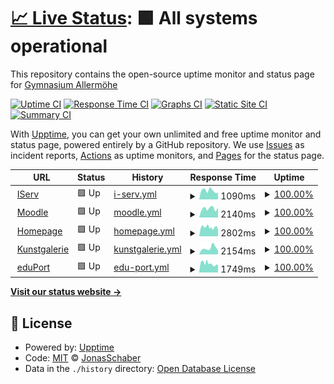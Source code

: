 # [📈 Live Status](https://JonasSchaber.github.io/uptime): <!--live status--> **🟩 All systems operational**

This repository contains the open-source uptime monitor and status page for [Gymnasium Allermöhe](https://JonasSchaber.github.io/uptime)

[![Uptime CI](https://github.com/JonasSchaber/uptime/workflows/Uptime%20CI/badge.svg)](https://github.com/JonasSchaber/uptime/actions?query=workflow%3A%22Uptime+CI%22)
[![Response Time CI](https://github.com/JonasSchaber/uptime/workflows/Response%20Time%20CI/badge.svg)](https://github.com/JonasSchaber/uptime/actions?query=workflow%3A%22Response+Time+CI%22)
[![Graphs CI](https://github.com/JonasSchaber/uptime/workflows/Graphs%20CI/badge.svg)](https://github.com/JonasSchaber/uptime/actions?query=workflow%3A%22Graphs+CI%22)
[![Static Site CI](https://github.com/JonasSchaber/uptime/workflows/Static%20Site%20CI/badge.svg)](https://github.com/JonasSchaber/uptime/actions?query=workflow%3A%22Static+Site+CI%22)
[![Summary CI](https://github.com/JonasSchaber/uptime/workflows/Summary%20CI/badge.svg)](https://github.com/JonasSchaber/uptime/actions?query=workflow%3A%22Summary+CI%22)

With [Upptime](https://upptime.js.org), you can get your own unlimited and free uptime monitor and status page, powered entirely by a GitHub repository. We use [Issues](https://github.com/JonasSchaber/uptime/issues) as incident reports, [Actions](https://github.com/JonasSchaber/uptime/actions) as uptime monitors, and [Pages](https://JonasSchaber.github.io/uptime) for the status page.

<!--start: status pages-->
<!-- This summary is generated by Upptime (https://github.com/upptime/upptime) -->
<!-- Do not edit this manually, your changes will be overwritten -->
<!-- prettier-ignore -->
| URL | Status | History | Response Time | Uptime |
| --- | ------ | ------- | ------------- | ------ |
| <img alt="" src="https://www.gymall.de/favicon.ico" height="13"> [IServ](https://gymall.de/iserv/) | 🟩 Up | [i-serv.yml](https://github.com/JonasSchaber/uptime/commits/HEAD/history/i-serv.yml) | <details><summary><img alt="Response time graph" src="./graphs/i-serv/response-time-week.png" height="20"> 1090ms</summary><br><a href="https://JonasSchaber.github.io/uptime/history/i-serv"><img alt="Response time 1046" src="https://img.shields.io/endpoint?url=https%3A%2F%2Fraw.githubusercontent.com%2FJonasSchaber%2Fuptime%2FHEAD%2Fapi%2Fi-serv%2Fresponse-time.json"></a><br><a href="https://JonasSchaber.github.io/uptime/history/i-serv"><img alt="24-hour response time 799" src="https://img.shields.io/endpoint?url=https%3A%2F%2Fraw.githubusercontent.com%2FJonasSchaber%2Fuptime%2FHEAD%2Fapi%2Fi-serv%2Fresponse-time-day.json"></a><br><a href="https://JonasSchaber.github.io/uptime/history/i-serv"><img alt="7-day response time 1090" src="https://img.shields.io/endpoint?url=https%3A%2F%2Fraw.githubusercontent.com%2FJonasSchaber%2Fuptime%2FHEAD%2Fapi%2Fi-serv%2Fresponse-time-week.json"></a><br><a href="https://JonasSchaber.github.io/uptime/history/i-serv"><img alt="30-day response time 1033" src="https://img.shields.io/endpoint?url=https%3A%2F%2Fraw.githubusercontent.com%2FJonasSchaber%2Fuptime%2FHEAD%2Fapi%2Fi-serv%2Fresponse-time-month.json"></a><br><a href="https://JonasSchaber.github.io/uptime/history/i-serv"><img alt="1-year response time 1055" src="https://img.shields.io/endpoint?url=https%3A%2F%2Fraw.githubusercontent.com%2FJonasSchaber%2Fuptime%2FHEAD%2Fapi%2Fi-serv%2Fresponse-time-year.json"></a></details> | <details><summary><a href="https://JonasSchaber.github.io/uptime/history/i-serv">100.00%</a></summary><a href="https://JonasSchaber.github.io/uptime/history/i-serv"><img alt="All-time uptime 99.67%" src="https://img.shields.io/endpoint?url=https%3A%2F%2Fraw.githubusercontent.com%2FJonasSchaber%2Fuptime%2FHEAD%2Fapi%2Fi-serv%2Fuptime.json"></a><br><a href="https://JonasSchaber.github.io/uptime/history/i-serv"><img alt="24-hour uptime 100.00%" src="https://img.shields.io/endpoint?url=https%3A%2F%2Fraw.githubusercontent.com%2FJonasSchaber%2Fuptime%2FHEAD%2Fapi%2Fi-serv%2Fuptime-day.json"></a><br><a href="https://JonasSchaber.github.io/uptime/history/i-serv"><img alt="7-day uptime 100.00%" src="https://img.shields.io/endpoint?url=https%3A%2F%2Fraw.githubusercontent.com%2FJonasSchaber%2Fuptime%2FHEAD%2Fapi%2Fi-serv%2Fuptime-week.json"></a><br><a href="https://JonasSchaber.github.io/uptime/history/i-serv"><img alt="30-day uptime 100.00%" src="https://img.shields.io/endpoint?url=https%3A%2F%2Fraw.githubusercontent.com%2FJonasSchaber%2Fuptime%2FHEAD%2Fapi%2Fi-serv%2Fuptime-month.json"></a><br><a href="https://JonasSchaber.github.io/uptime/history/i-serv"><img alt="1-year uptime 99.90%" src="https://img.shields.io/endpoint?url=https%3A%2F%2Fraw.githubusercontent.com%2FJonasSchaber%2Fuptime%2FHEAD%2Fapi%2Fi-serv%2Fuptime-year.json"></a></details>
| <img alt="" src="https://moodle.gymall.de/theme/image.php/boost/theme/1642061074/favicon" height="13"> [Moodle](moodle.gymall.de) | 🟩 Up | [moodle.yml](https://github.com/JonasSchaber/uptime/commits/HEAD/history/moodle.yml) | <details><summary><img alt="Response time graph" src="./graphs/moodle/response-time-week.png" height="20"> 2140ms</summary><br><a href="https://JonasSchaber.github.io/uptime/history/moodle"><img alt="Response time 2019" src="https://img.shields.io/endpoint?url=https%3A%2F%2Fraw.githubusercontent.com%2FJonasSchaber%2Fuptime%2FHEAD%2Fapi%2Fmoodle%2Fresponse-time.json"></a><br><a href="https://JonasSchaber.github.io/uptime/history/moodle"><img alt="24-hour response time 2347" src="https://img.shields.io/endpoint?url=https%3A%2F%2Fraw.githubusercontent.com%2FJonasSchaber%2Fuptime%2FHEAD%2Fapi%2Fmoodle%2Fresponse-time-day.json"></a><br><a href="https://JonasSchaber.github.io/uptime/history/moodle"><img alt="7-day response time 2140" src="https://img.shields.io/endpoint?url=https%3A%2F%2Fraw.githubusercontent.com%2FJonasSchaber%2Fuptime%2FHEAD%2Fapi%2Fmoodle%2Fresponse-time-week.json"></a><br><a href="https://JonasSchaber.github.io/uptime/history/moodle"><img alt="30-day response time 1887" src="https://img.shields.io/endpoint?url=https%3A%2F%2Fraw.githubusercontent.com%2FJonasSchaber%2Fuptime%2FHEAD%2Fapi%2Fmoodle%2Fresponse-time-month.json"></a><br><a href="https://JonasSchaber.github.io/uptime/history/moodle"><img alt="1-year response time 1878" src="https://img.shields.io/endpoint?url=https%3A%2F%2Fraw.githubusercontent.com%2FJonasSchaber%2Fuptime%2FHEAD%2Fapi%2Fmoodle%2Fresponse-time-year.json"></a></details> | <details><summary><a href="https://JonasSchaber.github.io/uptime/history/moodle">100.00%</a></summary><a href="https://JonasSchaber.github.io/uptime/history/moodle"><img alt="All-time uptime 99.95%" src="https://img.shields.io/endpoint?url=https%3A%2F%2Fraw.githubusercontent.com%2FJonasSchaber%2Fuptime%2FHEAD%2Fapi%2Fmoodle%2Fuptime.json"></a><br><a href="https://JonasSchaber.github.io/uptime/history/moodle"><img alt="24-hour uptime 100.00%" src="https://img.shields.io/endpoint?url=https%3A%2F%2Fraw.githubusercontent.com%2FJonasSchaber%2Fuptime%2FHEAD%2Fapi%2Fmoodle%2Fuptime-day.json"></a><br><a href="https://JonasSchaber.github.io/uptime/history/moodle"><img alt="7-day uptime 100.00%" src="https://img.shields.io/endpoint?url=https%3A%2F%2Fraw.githubusercontent.com%2FJonasSchaber%2Fuptime%2FHEAD%2Fapi%2Fmoodle%2Fuptime-week.json"></a><br><a href="https://JonasSchaber.github.io/uptime/history/moodle"><img alt="30-day uptime 99.96%" src="https://img.shields.io/endpoint?url=https%3A%2F%2Fraw.githubusercontent.com%2FJonasSchaber%2Fuptime%2FHEAD%2Fapi%2Fmoodle%2Fuptime-month.json"></a><br><a href="https://JonasSchaber.github.io/uptime/history/moodle"><img alt="1-year uptime 99.94%" src="https://img.shields.io/endpoint?url=https%3A%2F%2Fraw.githubusercontent.com%2FJonasSchaber%2Fuptime%2FHEAD%2Fapi%2Fmoodle%2Fuptime-year.json"></a></details>
| <img alt="" src="https://gymnasium-allermoehe.hamburg.de/wp-content/uploads/sites/16/2018/02/cropped-GymAll-Icon-32x32.png" height="13"> [Homepage](gymnasium-allermoehe.hamburg.de) | 🟩 Up | [homepage.yml](https://github.com/JonasSchaber/uptime/commits/HEAD/history/homepage.yml) | <details><summary><img alt="Response time graph" src="./graphs/homepage/response-time-week.png" height="20"> 2802ms</summary><br><a href="https://JonasSchaber.github.io/uptime/history/homepage"><img alt="Response time 4524" src="https://img.shields.io/endpoint?url=https%3A%2F%2Fraw.githubusercontent.com%2FJonasSchaber%2Fuptime%2FHEAD%2Fapi%2Fhomepage%2Fresponse-time.json"></a><br><a href="https://JonasSchaber.github.io/uptime/history/homepage"><img alt="24-hour response time 2659" src="https://img.shields.io/endpoint?url=https%3A%2F%2Fraw.githubusercontent.com%2FJonasSchaber%2Fuptime%2FHEAD%2Fapi%2Fhomepage%2Fresponse-time-day.json"></a><br><a href="https://JonasSchaber.github.io/uptime/history/homepage"><img alt="7-day response time 2802" src="https://img.shields.io/endpoint?url=https%3A%2F%2Fraw.githubusercontent.com%2FJonasSchaber%2Fuptime%2FHEAD%2Fapi%2Fhomepage%2Fresponse-time-week.json"></a><br><a href="https://JonasSchaber.github.io/uptime/history/homepage"><img alt="30-day response time 3237" src="https://img.shields.io/endpoint?url=https%3A%2F%2Fraw.githubusercontent.com%2FJonasSchaber%2Fuptime%2FHEAD%2Fapi%2Fhomepage%2Fresponse-time-month.json"></a><br><a href="https://JonasSchaber.github.io/uptime/history/homepage"><img alt="1-year response time 4169" src="https://img.shields.io/endpoint?url=https%3A%2F%2Fraw.githubusercontent.com%2FJonasSchaber%2Fuptime%2FHEAD%2Fapi%2Fhomepage%2Fresponse-time-year.json"></a></details> | <details><summary><a href="https://JonasSchaber.github.io/uptime/history/homepage">100.00%</a></summary><a href="https://JonasSchaber.github.io/uptime/history/homepage"><img alt="All-time uptime 98.11%" src="https://img.shields.io/endpoint?url=https%3A%2F%2Fraw.githubusercontent.com%2FJonasSchaber%2Fuptime%2FHEAD%2Fapi%2Fhomepage%2Fuptime.json"></a><br><a href="https://JonasSchaber.github.io/uptime/history/homepage"><img alt="24-hour uptime 100.00%" src="https://img.shields.io/endpoint?url=https%3A%2F%2Fraw.githubusercontent.com%2FJonasSchaber%2Fuptime%2FHEAD%2Fapi%2Fhomepage%2Fuptime-day.json"></a><br><a href="https://JonasSchaber.github.io/uptime/history/homepage"><img alt="7-day uptime 100.00%" src="https://img.shields.io/endpoint?url=https%3A%2F%2Fraw.githubusercontent.com%2FJonasSchaber%2Fuptime%2FHEAD%2Fapi%2Fhomepage%2Fuptime-week.json"></a><br><a href="https://JonasSchaber.github.io/uptime/history/homepage"><img alt="30-day uptime 99.56%" src="https://img.shields.io/endpoint?url=https%3A%2F%2Fraw.githubusercontent.com%2FJonasSchaber%2Fuptime%2FHEAD%2Fapi%2Fhomepage%2Fuptime-month.json"></a><br><a href="https://JonasSchaber.github.io/uptime/history/homepage"><img alt="1-year uptime 96.80%" src="https://img.shields.io/endpoint?url=https%3A%2F%2Fraw.githubusercontent.com%2FJonasSchaber%2Fuptime%2FHEAD%2Fapi%2Fhomepage%2Fuptime-year.json"></a></details>
| <img alt="" src="https://www.gymall.de/favicon.ico" height="13"> [Kunstgalerie](https://it.gymall.de/kunst/) | 🟩 Up | [kunstgalerie.yml](https://github.com/JonasSchaber/uptime/commits/HEAD/history/kunstgalerie.yml) | <details><summary><img alt="Response time graph" src="./graphs/kunstgalerie/response-time-week.png" height="20"> 2154ms</summary><br><a href="https://JonasSchaber.github.io/uptime/history/kunstgalerie"><img alt="Response time 2292" src="https://img.shields.io/endpoint?url=https%3A%2F%2Fraw.githubusercontent.com%2FJonasSchaber%2Fuptime%2FHEAD%2Fapi%2Fkunstgalerie%2Fresponse-time.json"></a><br><a href="https://JonasSchaber.github.io/uptime/history/kunstgalerie"><img alt="24-hour response time 1368" src="https://img.shields.io/endpoint?url=https%3A%2F%2Fraw.githubusercontent.com%2FJonasSchaber%2Fuptime%2FHEAD%2Fapi%2Fkunstgalerie%2Fresponse-time-day.json"></a><br><a href="https://JonasSchaber.github.io/uptime/history/kunstgalerie"><img alt="7-day response time 2154" src="https://img.shields.io/endpoint?url=https%3A%2F%2Fraw.githubusercontent.com%2FJonasSchaber%2Fuptime%2FHEAD%2Fapi%2Fkunstgalerie%2Fresponse-time-week.json"></a><br><a href="https://JonasSchaber.github.io/uptime/history/kunstgalerie"><img alt="30-day response time 1705" src="https://img.shields.io/endpoint?url=https%3A%2F%2Fraw.githubusercontent.com%2FJonasSchaber%2Fuptime%2FHEAD%2Fapi%2Fkunstgalerie%2Fresponse-time-month.json"></a><br><a href="https://JonasSchaber.github.io/uptime/history/kunstgalerie"><img alt="1-year response time 2056" src="https://img.shields.io/endpoint?url=https%3A%2F%2Fraw.githubusercontent.com%2FJonasSchaber%2Fuptime%2FHEAD%2Fapi%2Fkunstgalerie%2Fresponse-time-year.json"></a></details> | <details><summary><a href="https://JonasSchaber.github.io/uptime/history/kunstgalerie">100.00%</a></summary><a href="https://JonasSchaber.github.io/uptime/history/kunstgalerie"><img alt="All-time uptime 99.89%" src="https://img.shields.io/endpoint?url=https%3A%2F%2Fraw.githubusercontent.com%2FJonasSchaber%2Fuptime%2FHEAD%2Fapi%2Fkunstgalerie%2Fuptime.json"></a><br><a href="https://JonasSchaber.github.io/uptime/history/kunstgalerie"><img alt="24-hour uptime 100.00%" src="https://img.shields.io/endpoint?url=https%3A%2F%2Fraw.githubusercontent.com%2FJonasSchaber%2Fuptime%2FHEAD%2Fapi%2Fkunstgalerie%2Fuptime-day.json"></a><br><a href="https://JonasSchaber.github.io/uptime/history/kunstgalerie"><img alt="7-day uptime 100.00%" src="https://img.shields.io/endpoint?url=https%3A%2F%2Fraw.githubusercontent.com%2FJonasSchaber%2Fuptime%2FHEAD%2Fapi%2Fkunstgalerie%2Fuptime-week.json"></a><br><a href="https://JonasSchaber.github.io/uptime/history/kunstgalerie"><img alt="30-day uptime 99.96%" src="https://img.shields.io/endpoint?url=https%3A%2F%2Fraw.githubusercontent.com%2FJonasSchaber%2Fuptime%2FHEAD%2Fapi%2Fkunstgalerie%2Fuptime-month.json"></a><br><a href="https://JonasSchaber.github.io/uptime/history/kunstgalerie"><img alt="1-year uptime 99.97%" src="https://img.shields.io/endpoint?url=https%3A%2F%2Fraw.githubusercontent.com%2FJonasSchaber%2Fuptime%2FHEAD%2Fapi%2Fkunstgalerie%2Fuptime-year.json"></a></details>
| <img alt="" src="https://eduport.hamburg.de/wp-content/uploads/sites/223/2016/04/cropped-icon-1-32x32.jpg" height="13"> [eduPort](https://eduport.hamburg.de/) | 🟩 Up | [edu-port.yml](https://github.com/JonasSchaber/uptime/commits/HEAD/history/edu-port.yml) | <details><summary><img alt="Response time graph" src="./graphs/edu-port/response-time-week.png" height="20"> 1749ms</summary><br><a href="https://JonasSchaber.github.io/uptime/history/edu-port"><img alt="Response time 2237" src="https://img.shields.io/endpoint?url=https%3A%2F%2Fraw.githubusercontent.com%2FJonasSchaber%2Fuptime%2FHEAD%2Fapi%2Fedu-port%2Fresponse-time.json"></a><br><a href="https://JonasSchaber.github.io/uptime/history/edu-port"><img alt="24-hour response time 1508" src="https://img.shields.io/endpoint?url=https%3A%2F%2Fraw.githubusercontent.com%2FJonasSchaber%2Fuptime%2FHEAD%2Fapi%2Fedu-port%2Fresponse-time-day.json"></a><br><a href="https://JonasSchaber.github.io/uptime/history/edu-port"><img alt="7-day response time 1749" src="https://img.shields.io/endpoint?url=https%3A%2F%2Fraw.githubusercontent.com%2FJonasSchaber%2Fuptime%2FHEAD%2Fapi%2Fedu-port%2Fresponse-time-week.json"></a><br><a href="https://JonasSchaber.github.io/uptime/history/edu-port"><img alt="30-day response time 1692" src="https://img.shields.io/endpoint?url=https%3A%2F%2Fraw.githubusercontent.com%2FJonasSchaber%2Fuptime%2FHEAD%2Fapi%2Fedu-port%2Fresponse-time-month.json"></a><br><a href="https://JonasSchaber.github.io/uptime/history/edu-port"><img alt="1-year response time 2070" src="https://img.shields.io/endpoint?url=https%3A%2F%2Fraw.githubusercontent.com%2FJonasSchaber%2Fuptime%2FHEAD%2Fapi%2Fedu-port%2Fresponse-time-year.json"></a></details> | <details><summary><a href="https://JonasSchaber.github.io/uptime/history/edu-port">100.00%</a></summary><a href="https://JonasSchaber.github.io/uptime/history/edu-port"><img alt="All-time uptime 98.08%" src="https://img.shields.io/endpoint?url=https%3A%2F%2Fraw.githubusercontent.com%2FJonasSchaber%2Fuptime%2FHEAD%2Fapi%2Fedu-port%2Fuptime.json"></a><br><a href="https://JonasSchaber.github.io/uptime/history/edu-port"><img alt="24-hour uptime 100.00%" src="https://img.shields.io/endpoint?url=https%3A%2F%2Fraw.githubusercontent.com%2FJonasSchaber%2Fuptime%2FHEAD%2Fapi%2Fedu-port%2Fuptime-day.json"></a><br><a href="https://JonasSchaber.github.io/uptime/history/edu-port"><img alt="7-day uptime 100.00%" src="https://img.shields.io/endpoint?url=https%3A%2F%2Fraw.githubusercontent.com%2FJonasSchaber%2Fuptime%2FHEAD%2Fapi%2Fedu-port%2Fuptime-week.json"></a><br><a href="https://JonasSchaber.github.io/uptime/history/edu-port"><img alt="30-day uptime 99.60%" src="https://img.shields.io/endpoint?url=https%3A%2F%2Fraw.githubusercontent.com%2FJonasSchaber%2Fuptime%2FHEAD%2Fapi%2Fedu-port%2Fuptime-month.json"></a><br><a href="https://JonasSchaber.github.io/uptime/history/edu-port"><img alt="1-year uptime 96.86%" src="https://img.shields.io/endpoint?url=https%3A%2F%2Fraw.githubusercontent.com%2FJonasSchaber%2Fuptime%2FHEAD%2Fapi%2Fedu-port%2Fuptime-year.json"></a></details>

<!--end: status pages-->

[**Visit our status website →**](https://JonasSchaber.github.io/uptime)

## 📄 License

- Powered by: [Upptime](https://github.com/upptime/upptime)
- Code: [MIT](./LICENSE) © [JonasSchaber](https://JonasSchaber.github.io/uptime)
- Data in the `./history` directory: [Open Database License](https://opendatacommons.org/licenses/odbl/1-0/)
